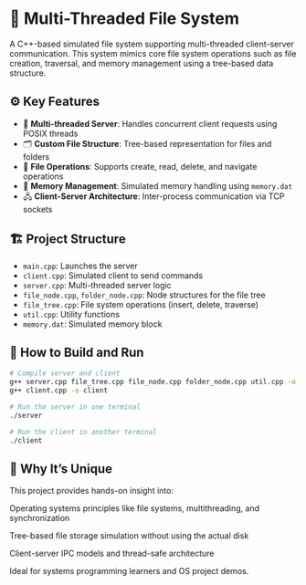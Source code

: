 # 🧵 Multi-Threaded File System

A C++-based simulated file system supporting multi-threaded client-server communication. This system mimics core file system operations such as file creation, traversal, and memory management using a tree-based data structure.

## ⚙️ Key Features

- 🧶 **Multi-threaded Server**: Handles concurrent client requests using POSIX threads
- 🗂️ **Custom File Structure**: Tree-based representation for files and folders
- 📁 **File Operations**: Supports create, read, delete, and navigate operations
- 🧠 **Memory Management**: Simulated memory handling using `memory.dat`
- 🖧 **Client-Server Architecture**: Inter-process communication via TCP sockets

## 🏗️ Project Structure

- `main.cpp`: Launches the server
- `client.cpp`: Simulated client to send commands
- `server.cpp`: Multi-threaded server logic
- `file_node.cpp`, `folder_node.cpp`: Node structures for the file tree
- `file_tree.cpp`: File system operations (insert, delete, traverse)
- `util.cpp`: Utility functions
- `memory.dat`: Simulated memory block

## 🚀 How to Build and Run

```bash
# Compile server and client
g++ server.cpp file_tree.cpp file_node.cpp folder_node.cpp util.cpp -o server -lpthread
g++ client.cpp -o client

# Run the server in one terminal
./server

# Run the client in another terminal
./client
```
## 🧠 Why It’s Unique
This project provides hands-on insight into:

Operating systems principles like file systems, multithreading, and synchronization

Tree-based file storage simulation without using the actual disk

Client-server IPC models and thread-safe architecture

Ideal for systems programming learners and OS project demos.
